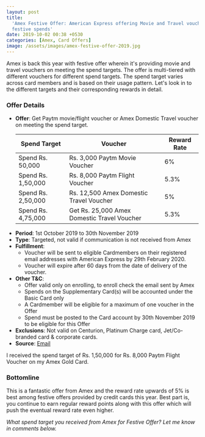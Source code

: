 ```yaml
---
layout: post
title:
  'Amex Festive Offer: American Express offering Movie and Travel vouchers on
  festive spends'
date: 2019-10-02 00:38 +0530
categories: [Amex, Card Offers]
image: /assets/images/amex-festive-offer-2019.jpg
---
```


Amex is back this year with festive offer wherein it's providing movie and travel vouchers on meeting the spend targets. The offer is multi-tiered with different vouchers for different spend targets. The spend target varies across card members and is based on their usage pattern. Let's look in to the different targets and their corresponding rewards in detail.

### Offer Details

- **Offer**: Get Paytm movie/flight voucher or Amex Domestic Travel voucher on meeting the spend target.
  <table class="table">
    <thead class="thead-dark">
      <tr>
        <th scope="col"> Spend Target</th>
      	<th scope="col"> Voucher</th>
        <th scope="col"> Reward Rate</th>
      </tr>
    </thead>
    <tbody>
      <tr>
        <td> Spend Rs. 50,000 </td>
      	<td> Rs. 3,000 Paytm Movie Voucher </td>
        <td> 6% </td>
      </tr>
      <tr>
        <td> Spend Rs. 1,50,000 </td>
      	<td> Rs. 8,000 Paytm Flight Voucher </td>
        <td> 5.3% </td>
      </tr>
      <tr>
        <td> Spend Rs. 2,50,000 </td>
      	<td> Rs. 12,500 Amex Domestic Travel Voucher </td>
        <td> 5% </td>
      </tr>
      <tr>
        <td> Spend Rs. 4,75,000 </td>
      	<td> Get Rs. 25,000 Amex Domestic Travel Voucher </td>
        <td> 5.3% </td>
      </tr>
    </tbody>
  </table>
- **Period**: 1st October 2019 to 30th November 2019
- **Type**: Targeted, not valid if communication is not received from Amex
- **Fulfillment**:
  - Voucher will be sent to eligible Cardmembers on their registered email addresses with American Express by 29th February 2020.
  - Voucher will expire after 60 days from the date of delivery of the voucher.
- **Other T&C**:
  - Offer valid only on enrolling, to enroll check the email sent by Amex
  - Spends on the Supplementary Card(s) will be accounted under the Basic Card only
  - A Cardmember will be eligible for a maximum of one voucher in the Offer
  - Spend must be posted to the Card account by 30th November 2019 to be eligible for this Offer
- **Exclusions**: Not valid on Centurion, Platinum Charge card, Jet/Co-branded card & corporate cards.
- **Source**: [Email](https://ebm.email.americanexpress.com/c/tag/hBdkZLaAQB6DpB9zvskNwLcPh7Q/doc.html)

I received the spend target of Rs. 1,50,000 for Rs. 8,000 Paytm Flight Voucher on my Amex Gold Card.

### Bottomline

This is a fantastic offer from Amex and the reward rate upwards of 5% is best among festive offers provided by credit cards this year. Best part is, you continue to earn regular reward points along with this offer which will push the eventual reward rate even higher.

_What spend target you received from Amex for Festive Offer? Let me know in comments below._
